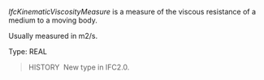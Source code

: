 _IfcKinematicViscosityMeasure_ is a measure of the viscous resistance of a medium to a moving body.

Usually measured in m2/s.

Type: REAL

> HISTORY&nbsp; New type in IFC2.0.
